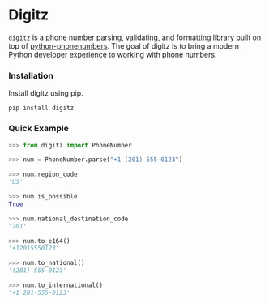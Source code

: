 # Digitz

`digitz` is a phone number parsing, validating, and formatting library built on top of [python-phonenumbers](https://github.com/daviddrysdale/python-phonenumbers). The goal of digitz is to bring a modern Python developer experience to working with phone numbers.


### Installation
Install digitz using pip.
```console
pip install digitz
```

### Quick Example
```py
>>> from digitz import PhoneNumber

>>> num = PhoneNumber.parse("+1 (201) 555-0123")

>>> num.region_code
'US'

>>> num.is_possible
True

>>> num.national_destination_code
'201'

>>> num.to_e164()
'+12015550123'

>>> num.to_national()
'(201) 555-0123'

>>> num.to_international()
'+1 201-555-0123'
```
